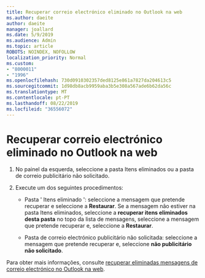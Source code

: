 ```yaml
---
title: Recuperar correio electrónico eliminado no Outlook na web
ms.author: daeite
author: daeite
manager: joallard
ms.date: 5/9/2019
ms.audience: Admin
ms.topic: article
ROBOTS: NOINDEX, NOFOLLOW
localization_priority: Normal
ms.custom:
- "8000011"
- "1996"
ms.openlocfilehash: 730d0910302357ded8125e861a7827da204613c5
ms.sourcegitcommit: 1d98db8acb9959aba3b5e308a567ade6b62da56c
ms.translationtype: MT
ms.contentlocale: pt-PT
ms.lasthandoff: 08/22/2019
ms.locfileid: "36556072"
---
```

# <a name="recover-deleted-email-in-outlook-on-the-web"></a>Recuperar correio electrónico eliminado no Outlook na web

1. No painel da esquerda, seleccione a pasta Itens eliminados ou a pasta de correio publicitário não solicitado.

2. Execute um dos seguintes procedimentos:

    - Pasta ' Itens eliminado ': seleccione a mensagem que pretende recuperar e seleccione a **Restaurar**. Se a mensagem não estiver na pasta Itens eliminados, seleccione a **recuperar itens eliminados desta pasta** no topo da lista de mensagens, seleccione a mensagem que pretende recuperar e, seleccione a **Restaurar**.

    - Pasta de correio electrónico publicitário não solicitada: seleccione a mensagem que pretende recuperar e, seleccione **não publicitário não solicitado**.

Para obter mais informações, consulte [recuperar eliminadas mensagens de correio electrónico no Outlook na web](https://support.office.com/article/a8ca78ac-4721-4066-95dd-571842e9fb11).